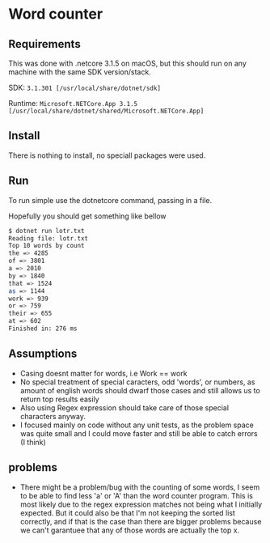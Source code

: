 # Word counter

## Requirements

This was done with .netcore 3.1.5 on macOS, but this should run on any machine with the same SDK version/stack.

SDK: `3.1.301 [/usr/local/share/dotnet/sdk]`

Runtime: `Microsoft.NETCore.App 3.1.5 [/usr/local/share/dotnet/shared/Microsoft.NETCore.App]`

## Install

There is nothing to install, no speciall packages were used.

## Run

To run simple use the dotnetcore command, passing in a file.

Hopefully you should get something like bellow

```sh
$ dotnet run lotr.txt
Reading file: lotr.txt
Top 10 words by count 
the => 4285
of => 3801
a => 2010
by => 1840
that => 1524
as => 1144
work => 939
or => 759
their => 655
at => 602
Finished in: 276 ms
```

## Assumptions

- Casing doesnt matter for words, i.e Work == work
- No special treatment of special caracters, odd 'words', or numbers, as amount of english words should dwarf those cases and still allows us to return top results easily
- Also using Regex expression should take care of those special characters anyway.
- I focused mainly on code without any unit tests, as the problem space was quite small and I could move faster and still be able to catch errors (I think)

## problems

- There might be a problem/bug with the counting of some words, I seem to be able to find less 'a' or 'A' than the word counter program. This is most likely due to the regex expression matches not being what I initially expected. But it could also be that I'm not keeping the sorted list correctly, and if that is the case than there are bigger problems because we can't garantuee that any of those words are actually the top x.